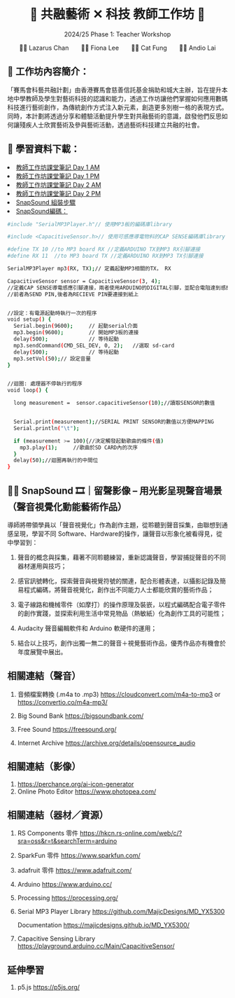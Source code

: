 
<h1 align="center">🎵 共融藝術 ✕ 科技 教師工作坊 🎵</h1>
<p align="center"> 2024/25 Phase 1: Teacher Workshop </p>
<p align="center">👨‍🏫 Lazarus Chan&emsp;&emsp;👩‍🏫 Fiona Lee&emsp;&emsp;🧑‍🏫 Cat Fung&emsp;&emsp;👨‍🏫 Andio Lai</p>


## 🎨 工作坊內容簡介：
「賽馬會科藝共融計劃」由香港賽馬會慈善信託基金捐助和城大主辦，旨在提升本地中學教師及學生對藝術科技的認識和能力，透過工作坊讓他們掌握如何應用數碼科技進行藝術創作，為傳統創作方式注入新元素，創造更多別樹一格的表現方式。同時，本計劃將透過分享和體驗活動提升學生對共融藝術的意識，啟發他們反思如何讓殘疾人士欣賞藝術及參與藝術活動，透過藝術科技建立共融的社會。


## 📖 學習資料下載：


<li>
   <a href="https://github.com/JC-Project-IDEA/2023-24-PHASE-2-Teacher-Workshop/blob/main/Day%201%20-%20AM.pdf"> 教師工作坊課堂筆記 Day 1 AM </a>
</li>
<li>
   <a href="https://github.com/JC-Project-IDEA/2023-24-PHASE-2-Teacher-Workshop/blob/main/Day%201%20-%20PM.pdf"> 教師工作坊課堂筆記 Day 1 PM </a>
</li>
<li>
   <a href="https://github.com/JC-Project-IDEA/2023-24-PHASE-2-Teacher-Workshop/blob/main/Day%202%20-%20AM.pdf"> 教師工作坊課堂筆記 Day 2 AM </a>
</li>
<li>
   <a href="https://github.com/JC-Project-IDEA/2023-24-PHASE-2-Teacher-Workshop/blob/main/Day%202%20-%20PM.pdf"> 教師工作坊課堂筆記 Day 2 PM </a>
</li>
<li>
   <a href="https://github.com/JC-Project-IDEA/2023-24-PHASE-2-Teacher-Workshop/blob/main/SnapSound-Hardware Assembling Instructions.pdf"> SnapSound 組裝步驟 </a>
</li>
<li>
   <a href="https://github.com/JC-Project-IDEA/2023-24-PHASE-2-Teacher-Workshop/blob/main/JC-Project-IDEA-phase-2/JC-Project-IDEA-phase-2.ino"> SnapSound編碼： </a>
</li>

```sh
#include "SerialMP3Player.h"// 使用MP3板的編碼庫library

#include <CapacitiveSensor.h>// 使用可感應導電物料的CAP SENSE編碼庫library

#define TX 10 //to MP3 board RX //定義ARDUINO TX到MP3 RX引腳連接
#define RX 11  //to MP3 board TX //定義ARDUINO RX到MP3 TX引腳連接

SerialMP3Player mp3(RX, TX);// 定義起動MP3相關的TX， RX

CapacitiveSensor sensor = CapacitiveSensor(3, 4);
//定義CAP SENSE導電感應引腳連接，兩者使用ARDUINO的DIGITAL引腳，並配合電阻達到感應運作 
//前者為SEND PIN,後者為RECIEVE PIN要連接到紙上


//設定：有電源起動時執行一次的程序
void setup() {
  Serial.begin(9600);     // 起動serial介面
  mp3.begin(9600);        // 開始MP3板的連接
  delay(500);             // 等待起動
  mp3.sendCommand(CMD_SEL_DEV, 0, 2);   //選取 sd-card
  delay(500);             // 等待起動
  mp3.setVol(50);// 設定音量
}


//迴圈: 處理器不停執行的程序
void loop() {

  long measurement =  sensor.capacitiveSensor(10);//讀取SENSOR的數值


  Serial.print(measurement);//SERIAL PRINT SENSOR的數值以方便MAPPING
  Serial.println("\t");

  if (measurement >= 100){//決定觸發起動歌曲的條件(值)
    mp3.play(1);     //歌曲於SD CARD內的次序
  }
  delay(50);//迴圈再執行的中間位
}
```

## 👂🏻 SnapSound 🎞｜留聲影像 – 用光影呈現聲音場景（聲音視覺化動能藝術作品）


導師將帶領學員以「聲音視覺化」作為創作主題，從聆聽到聲音採集，由聯想到通感呈現，學習不同 Software、Hardware的操作，讓聲音以形象化被看得見，從中學習到： 


1.	聲音的概念與採集，藉著不同聆聽練習，重新認識聲音，學習捕捉聲音的不同器材運用與技巧；


2.	感官訊號轉化，探索聲音與視覺符號的關連，配合形體表達，以攝影記錄及簡易程式編碼，將聲音視覺化，創作出不同能力人士都能欣賞的藝術作品；


3.	電子線路和機械零件（如摩打）的操作原理及裝嵌，以程式編碼配合電子零件的創作實踐，並探索利用生活中常見物品（熱敏紙）化為創作工具的可能性；


4.	Audacity 聲音編輯軟件和 Arduino 軟硬件的運用；

  
5.	結合以上技巧，創作出獨一無二的聲音＋視覺藝術作品，優秀作品亦有機會於年度展覽中展出。


## 相關連結（聲音）
1. 音頻檔案轉換 (.m4a to .mp3) https://cloudconvert.com/m4a-to-mp3 or https://convertio.co/m4a-mp3/

2. Big Sound Bank https://bigsoundbank.com/

3. Free Sound https://freesound.org/

4. Internet Archive https://archive.org/details/opensource_audio


## 相關連結（影像）
1. https://perchance.org/ai-icon-generator
2. Online Photo Editor https://www.photopea.com/


## 相關連結（器材／資源）
1. RS Components 零件 https://hkcn.rs-online.com/web/c/?sra=oss&r=t&searchTerm=arduino

2. SparkFun 零件 https://www.sparkfun.com/

3. adafruit 零件 https://www.adafruit.com/

4. Arduino https://www.arduino.cc/

5. Processing https://processing.org/

6. Serial MP3 Player Library https://github.com/MajicDesigns/MD_YX5300

   Documentation https://majicdesigns.github.io/MD_YX5300/

7. Capacitive Sensing Library https://playground.arduino.cc/Main/CapacitiveSensor/


## 延伸學習
1. p5.js https://p5js.org/
